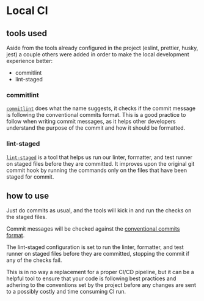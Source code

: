 # Local CI

## tools used

Aside from the tools already configured in the project (eslint, prettier, husky, jest) a couple others were added in order to make the local development experience better:

- commitlint
- lint-staged

### commitlint

[`commitlint`](https://github.com/conventional-changelog/commitlint) does what the name suggests, it checks if the commit message is following the conventional commits format. This is a good practice to follow when writing commit messages, as it helps other developers understand the purpose of the commit and how it should be formatted.

### lint-staged

[`lint-staged`](https://github.com/lint-staged/lint-staged) is a tool that helps us run our linter, formatter, and test runner on staged files before they are committed. It improves upon the original git commit hook by running the commands only on the files that have been staged for commit.

## how to use

Just do commits as usual, and the tools will kick in and run the checks on the staged files.

Commit messages will be checked against the [conventional commits format](https://www.conventionalcommits.org/en/v1.0.0/).

The lint-staged configuration is set to run the linter, formatter, and test runner on staged files before they are committed, stopping the commit if any of the checks fail.

This is in no way a replacement for a proper CI/CD pipeline, but it can be a helpful tool to ensure that your code is following best practices and adhering to the conventions set by the project before any changes are sent to a possibly costly and time consuming CI run.
